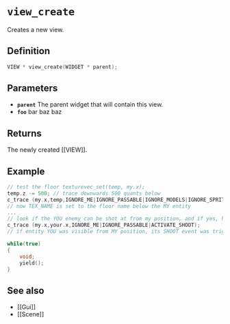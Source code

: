 # `view_create`

Creates a new view.

## Definition
```c
VIEW * view_create(WIDGET * parent);
```

## Parameters

- **`parent`**
  The parent widget that will contain this view.
- **`foo`**
	bar baz baz
	
## Returns
The newly created [[VIEW]].

## Example
```c
// test the floor texturevec_set(temp, my.x);
temp.z -= 500; // trace downwards 500 quants below
c_trace (my.x,temp,IGNORE_ME|IGNORE_PASSABLE|IGNORE_MODELS|IGNORE_SPRITES|SCAN_TEXTURE); 
// now TEX_NAME is set to the floor name below the MY entity
...
// look if the YOU enemy can be shot at from my position, and if yes, hurt him
c_trace (my.x,your.x,IGNORE_ME|IGNORE_PASSABLE|ACTIVATE_SHOOT); 
// if entity YOU was visible from MY position, its SHOOT event was triggered

while(true)
{
	void;
	yield();
}
```

## See also
- [[Gui]]
- [[Scene]]